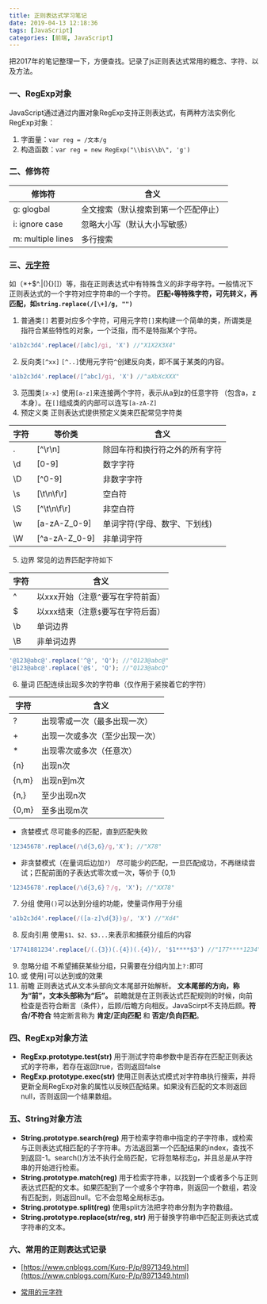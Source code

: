 ```yaml
---
title: 正则表达式学习笔记
date: 2019-04-13 12:18:36
tags: [JavaScript]
categories: [前端, JavaScript]
---
```

把2017年的笔记整理一下，方便查找。记录了js正则表达式常用的概念、字符、以及方法。
<!--more--> 

### 一、RegExp对象
JavaScript通过通过内置对象RegExp支持正则表达式，有两种方法实例化RegExp对象：
1. 字面量：`var reg = /文本/g`
2. 构造函数：`var reg = new RegExp("\\bis\\b\", 'g')`

### 二、修饰符
| 修饰符 | 含义 |
| ---- | ----|
| g: glogbal | 全文搜索（默认搜索到第一个匹配停止）|
| i: ignore case | 忽略大小写（默认大小写敏感）|
| m: multiple lines | 多行搜索 |

### 三、[元字符](https://www.runoob.com/regexp/regexp-metachar.html)
如（*+$^.|\(){}[]）等，指在正则表达式中有特殊含义的非字母字符。一般情况下正则表达式的一个字符对应字符串的一个字符。
__匹配`+`等特殊字符，可先转义，再匹配，如`string.replace(/[\+]/g, "")`__

1. 普通类`[]`
若要对应多个字符，可用元字符`[]`来构建一个简单的类，所谓类是指符合某些特性的对象，一个泛指，而不是特指某个字符。  
````javascript
'a1b2c3d4'.replace(/[abc]/gi, 'X') //"X1X2X3X4"
````
2. 反向类`[^xx]`
`[^..]`使用元字符`^`创建反向类，即不属于某类的内容。  
````javascript
'a1b2c3d4'.replace(/[^abc]/gi, 'X') //"aXbXcXXX"
````
3. 范围类`[x-x]`
使用`[a-z]`来连接两个字符，表示从a到z的任意字符 （包含a，z本身）。在`[]`组成类的内部可以连写`[a-zA-Z]`
4. 预定义类
正则表达式提供预定义类来匹配常见字符类

| 字符 | 等价类 | 含义 |
| -- | -- | -- |
| . | [^\r\n] | 除回车符和换行符之外的所有字符 |
| \d | [0-9] | 数字字符 |
| \D | [^0-9] | 非数字字符 |
| \s | [\t\n\f\r] | 空白符 |
| \S | [^\t\n\f\r] | 非空白符 |
| \w | [a-zA-Z_0-9] | 单词字符(字母、数字、下划线) |
| \W | [^a-zA-Z_0-9] | 非单词字符 |
5. 边界
常见的边界匹配字符如下

| 字符 | 含义 |
| -- | -- |
| ^ | 以xxx开始（注意`^`要写在字符前面） |
| $ | 以xxx结束（注意`$`要写在字符后面） |
| \b | 单词边界 |
| \B | 非单词边界 |
````javascript
'@123@abc@'.replace('^@', 'Q'); //"Q123@abc@" 
'@123@abc@'.replace('@$', 'Q'); //"Q123@abcQ" 
````
6. 量词
匹配连续出现多次的字符串（仅作用于紧挨着它的字符）

| 字符 | 含义 |
| -- | -- |
| ? | 出现零或一次（最多出现一次）|
| + | 出现一次或多次（至少出现一次） |
| * | 出现零次或多次（任意次）|
| {n} | 出现n次 |
| {n,m} | 出现n到m次 |
| {n,} | 至少出现n次 |
| {0,m} | 至多出现m次 | 
* 贪婪模式
尽可能多的匹配，直到匹配失败
````javascript
'12345678'.replace(/\d{3,6}/g,'X'); //"X78"
````
* 非贪婪模式（在量词后边加`?`）
尽可能少的匹配，一旦匹配成功，不再继续尝试；匹配前面的子表达式零次或一次，等价于 {0,1}
````javascript
'12345678'.replace(/\d{3,6}？/g, 'X'); //"XX78"
````
7. 分组
使用`()`可以达到分组的功能，使量词作用于分组
````javascript
'a1b2c3d4'.replace(/([a-z]\d{3})g/, 'X') //"Xd4"
````
8. 反向引用
使用`$1、$2、$3...`来表示和捕获分组后的内容
````javascript
'17741881234'.replace(/(.{3})(.{4})(.{4})/, '$1****$3') //"177****1234"
````
9. 忽略分组
不希望捕获某些分组，只需要在分组内加上`?:`即可
10. 或
使用`|`可以达到或的效果
11. 前瞻
正则表达式从文本头部向文本尾部开始解析。 __文本尾部的方向，称为“前”，文本头部称为“后”。__ 前瞻就是在正则表达式匹配规则的时候，向前检查是否符合断言（条件），后顾/后瞻方向相反。JavaScirpt不支持后顾。__符合/不符合__ 特定断言称为 __肯定/正向匹配__ 和 __否定/负向匹配__。

### 四、RegExp对象方法
* __RegExp.prototype.test(str)__
用于测试字符串参数中是否存在匹配正则表达式的字符串，若存在返回true，否则返回false
* __RegExp.prototype.exec(str)__
使用正则表达式模式对字符串执行搜索，并将更新全局RegExp对象的属性以反映匹配结果。如果没有匹配的文本则返回null，否则返回一个结果数组。

### 五、String对象方法
* __String.prototype.search(reg)__
用于检索字符串中指定的子字符串，或检索与正则表达式相匹配的子字符串。方法返回第一个匹配结果的index，查找不到返回-1。search()方法不执行全局匹配，它将忽略标志g，并且总是从字符串的开始进行检索。
* __String.prototype.match(reg)__
用于检索字符串，以找到一个或者多个与正则表达式匹配的文本。如果匹配到了一个或多个字符串，则返回一个数组，若没有匹配到，则返回null。它不会忽略全局标志g。
* __String.prototype.split(reg)__
使用split方法把字符串分割为字符数组。
* __String.prototype.replace(str/reg, str)__
用于替换字符串中匹配正则表达式或字符串的文本。

### 六、常用的正则表达式记录
* [https://www.cnblogs.com/Kuro-P/p/8971349.html](https://www.cnblogs.com/Kuro-P/p/8971349.html)

* [常用的元字符](https://www.runoob.com/regexp/regexp-metachar.html)